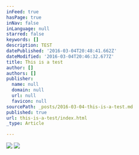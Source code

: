 ```yaml
---
inFeed: true
hasPage: true
inNav: false
inLanguage: null
starred: false
keywords: []
description: TEST
datePublished: '2016-03-04T20:48:41.662Z'
dateModified: '2016-03-04T20:46:32.677Z'
title: This is a test
author: []
authors: []
publisher:
  name: null
  domain: null
  url: null
  favicon: null
sourcePath: _posts/2016-03-04-this-is-a-test.md
published: true
url: this-is-a-test/index.html
_type: Article

---
```

![](https://the-grid-user-content.s3-us-west-2.amazonaws.com/819f6888-a294-49f6-bd05-f699eeabdc39.jpg)
![](https://the-grid-user-content.s3-us-west-2.amazonaws.com/c1869ec6-8b20-4e03-bd80-668cd6a9118e.jpg)